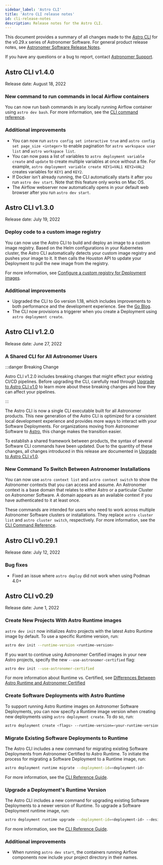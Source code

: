 ```yaml
---
sidebar_label: 'Astro CLI'
title: 'Astro CLI release notes'
id: cli-release-notes
description: Release notes for the Astro CLI.
---
```


This document provides a summary of all changes made to the [Astro CLI](install-cli.md) for the v0.29.x series of Astronomer Software. For general product release notes, see [Astronomer Software Release Notes](release-notes.md).

If you have any questions or a bug to report, contact [Astronomer Support](https://support.astronomer.io).

## Astro CLI v1.4.0

Release date: August 18, 2022

### New command to run commands in local Airflow containers

You can now run bash commands in any locally running Airflow container using `astro dev bash`. For more information, see the [CLI command reference](cli/astro-dev-bash.md).

### Additional improvements

- You can now run `astro config set interactive true` and `astro config set page_size <integer>` to enable pagination for `astro workspace user list` and `astro workspace list`.
- You can now pass a list of variables to `astro deployment variable create` and `update` to create multiple variables at once without a file. For example, `astro deployment variable create KEY1=VAL1 KEY2=VAL2` creates variables for `KEY1` and `KEY2`.
- If Docker isn't already running, the CLI automatically starts it after you run `astro dev start`. Note that this feature only works on Mac OS.
- The Airflow webserver now automatically opens in your default web browser after you run `astro dev start`.

## Astro CLI v1.3.0

Release date: July 19, 2022

### Deploy code to a custom image registry

You can now use the Astro CLI to build and deploy an image to a custom image registry. Based on the Helm configurations in your Kubernetes cluster, the Astro CLI automatically detects your custom image registry and pushes your image to it. It then calls the Houston API to update your Deployment to pull the new image from the registry.

For more information, see [Configure a custom registry for Deployment images](custom-image-registry.md).

### Additional improvements

- Upgraded the CLI to Go version 1.18, which includes improvements to both performance and the development experience. See the [Go Blog](https://go.dev/blog/go1.18).
- The CLI now provisions a triggerer when you create a Deployment using `astro deployment create`.

## Astro CLI v1.2.0

Release date: June 27, 2022

### A Shared CLI for All Astronomer Users

:::danger Breaking Change

Astro CLI v1.2.0 includes breaking changes that might effect your existing CI/CD pipelines. Before upgrading the CLI, carefully read through [Upgrade to Astro CLI v1.0](upgrade-astro-cli.md) to learn more about these breaking changes and how they can affect your pipelines.

:::

The Astro CLI is now a single CLI executable built for all Astronomer products. This new generation of the Astro CLI is optimized for a consistent local development experience and provides more ways to interact with your Software Deployments. For organizations moving from Astronomer Software to [Astro](https://docs.astronomer.io/astro), this change makes the transition easier.

To establish a shared framework between products, the syntax of several Software CLI commands have been updated. Due to the quantity of these changes, all changes introduced in this release are documented in [Upgrade to Astro CLI v1.0](upgrade-astro-cli.md).

### New Command To Switch Between Astronomer Installations

You can now use `astro context list` and `astro context switch` to show the Astronomer contexts that you can access and assume. An Astronomer context is a base domain that relates to either Astro or a particular Cluster on Astronomer Software. A domain appears as an available context if you have authenticated to it at least once.

These commands are intended for users who need to work across multiple Astronomer Software clusters or installations. They replace `astro cluster list` and `astro cluster switch`, respectively. For more information, see the [CLI Command Reference](cli-reference.md#astro-context-switch).

## Astro CLI v0.29.1

Release date: July 12, 2022

### Bug fixes

- Fixed an issue where `astro deploy` did not work when using Podman 4.0+

## Astro CLI v0.29

Release date: June 1, 2022

### Create New Projects With Astro Runtime images

`astro dev init` now initializes Astro projects with the latest Astro Runtime image by default. To use a specific Runtime version, run:

```sh
astro dev init --runtime-version <runtime-version>
```

If you want to continue using Astronomer Certified images in your new Astro projects, specify the new `--use-astronomer-certified` flag:

```sh
astro dev init --use-astronomer-certified
```

For more information about Runtime vs. Certified, see [Differences Between Astro Runtime and Astronomer Certified](image-architecture.md#differences-between-astronomer-runtime-and-astronomer-certified)

### Create Software Deployments with Astro Runtime

To support running Astro Runtime images on Astronomer Software Deployments, you can now specify a Runtime image version when creating new deployments using `astro deployment create`. To do so, run:

```sh
astro deployment create <flags> --runtime-version=<your-runtime-version>
```

### Migrate Existing Software Deployments to Runtime

The Astro CLI includes a new command for migrating existing Software Deployments from Astronomer Certified to Astro Runtime. To initiate the process for migrating a Software Deployment to a Runtime image, run:

```sh
astro deployment runtime migrate --deployment-id=<deployment-id>
```

For more information, see the [CLI Reference Guide](cli-reference.md#astro-deployment-runtime-migrate).

### Upgrade a Deployment's Runtime Version

The Astro CLI includes a new command for upgrading existing Software Deployments to a newer version of Runtime. To upgrade a Software Deployment runtime image, run:

```sh
astro deployment runtime upgrade --deployment-id=<deployment-id> --desired-runtime-version=<desired-runtime-version>
```

For more information, see the [CLI Reference Guide](cli-reference.md#astro-deployment-runtime-upgrade).

### Additional improvements

- When running `astro dev start`, the containers running Airflow components now include your project directory in their names.
